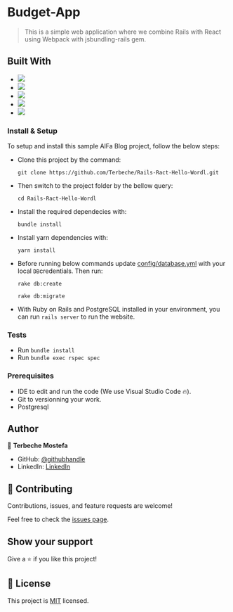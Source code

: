 # Budget-App

> This is a simple web application where we combine Rails with React using Webpack with jsbundling-rails gem.


## Built With

- ![](https://img.shields.io/badge/Github-blueviolet)
- ![](https://img.shields.io/badge/Ruby-red)
- ![](https://img.shields.io/badge/Ruby*on*Rails-red)
- ![](https://img.shields.io/badge/PostgreSql-blue)
- ![](https://img.shields.io/badge/Webpack-blue)


### Install & Setup

To setup and install this sample AlFa Blog project, follow the below steps:
- Clone this project by the command: 
  ```
  git clone https://github.com/Terbeche/Rails-Ract-Hello-Wordl.git
  ```

- Then switch to the project folder by the bellow query:

  ```
  cd Rails-Ract-Hello-Wordl
  ```

- Install the required dependecies with:
  ```
  bundle install
  ```
- Install yarn dependencies with: 
  ```
  yarn install
  ```
- Before running below commands update [config/database.yml](./config/database.yml) with your local `DB`credentials. Then run:
    ```
    rake db:create
    ```
    ```
    rake db:migrate
    ```


- With Ruby on Rails and PostgreSQL installed in your environment, you can run `rails server` to run the website.
### Tests

- Run `bundle install`
- Run `bundle exec rspec spec`

### Prerequisites

- IDE to edit and run the code (We use Visual Studio Code 🔥).
- Git to versionning your work.
- Postgresql

## Author

👤 **Terbeche Mostefa**

- GitHub: [@githubhandle](https://github.com/Terbeche)
- LinkedIn: [LinkedIn](https://www.linkedin.com/in/mustapha-terbeche/)


## 🤝 Contributing

Contributions, issues, and feature requests are welcome!

Feel free to check the [issues page](https://github.com/Terbeche/Rails-Ract-Hello-Wordl/issues).


## Show your support

Give a ⭐️ if you like this project!

## 📝 License

This project is [MIT](./LICENSE.md) licensed.